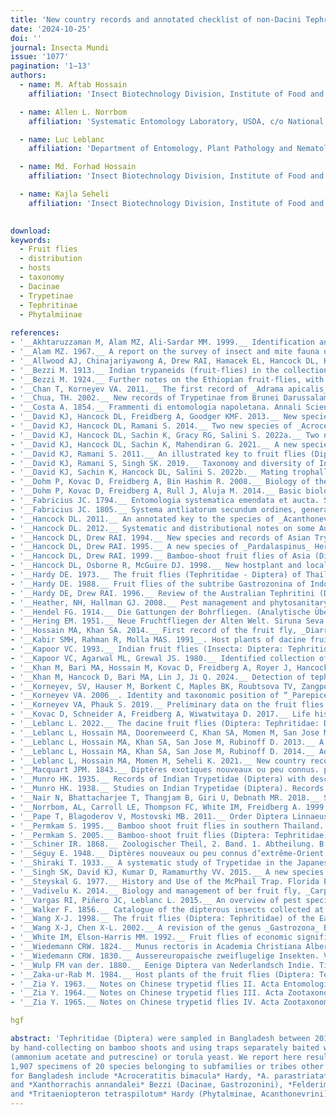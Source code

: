 ```yaml
---
title: 'New country records and annotated checklist of non-Dacini Tephritidae (Diptera) in Bangladesh'
date: '2024-10-25'
doi: ''
journal: Insecta Mundi
issue: '1077'
pagination: '1–13'
authors:
  - name: M. Aftab Hossain
    affiliation: 'Insect Biotechnology Division, Institute of Food and Radiation Biology, Bangladesh Atomic Energy Commission, Dhaka-1349, Bangladesh'

  - name: Allen L. Norrbom
    affiliation: 'Systematic Entomology Laboratory, USDA, c/o National Museum of Natural History, Washington, DC 20560, USA'

  - name: Luc Leblanc
    affiliation: 'Department of Entomology, Plant Pathology and Nematology (EPPN), University of Idaho, 875 Perimeter Drive MS 2329, Moscow, Idaho, USA'

  - name: Md. Forhad Hossain
    affiliation: 'Insect Biotechnology Division, Institute of Food and Radiation Biology, Bangladesh Atomic Energy Commission, Dhaka-1349, Bangladesh'

  - name: Kajla Seheli
    affiliation: 'Insect Biotechnology Division, Institute of Food and Radiation Biology, Bangladesh Atomic Energy Commission, Dhaka-1349, Bangladesh'
    

download: 
keywords:
  - Fruit flies 
  - distribution
  - hosts
  - taxonomy
  - Dacinae
  - Trypetinae
  - Tephritinae
  - Phytalmiinae
  
references:
- '__Akhtaruzzaman M, Alam MZ, Ali-Sardar MM. 1999.__ Identification and distribution of fruit flies infesting cucurbits in Bangladesh. Bangladesh Journal of Entomology 9: 93–101.'
- '__Alam MZ. 1967.__ A report on the survey of insect and mite fauna of East Pakistan. East Pakistan Agricultural Research Institute; Dhaka, Bangladesh. 151 p.'
- '__Allwood AJ, Chinajariyawong A, Drew RAI, Hamacek EL, Hancock DL, Hengsawad C, Jipanin JC, Jirasurat M, Kong Krong C, Kritsaeneepaiboon S, Leong CTS, Vijaysegaran S. 1999.__ Host plant records for fruit flies (Diptera: Tephritidae) in South East Asia. Raffles Bulletin of Zoology. Supplement 7: 1–92.'
- '__Bezzi M. 1913.__ Indian trypaneids (fruit-flies) in the collection of the Indian Museum, Calcutta. Memoirs of the Indian Museum 3: 53–175.'
- '__Bezzi M. 1924.__ Further notes on the Ethiopian fruit-flies, with keys to all the known genera and species (concl.). Bulletin of Entomological Research 15: 121–155. https://doi.org/10.1017/S0007485300031503'
- '__Chan T, Korneyev VA. 2011.__ The first record of _Adrama apicalis_ Shiraki from Hainan, with notes on its behavior. Ukrainska Entomofaunistika 2: 30.'
- '__Chua, TH. 2002.__ New records of Trypetinae from Brunei Darussalam (Diptera: Tephritidae). Malayan Nature Journal 56: 43–48.'
- '__Costa A. 1854.__ Frammenti di entomologia napoletana. Annali Scientifici (Napoli) 1: 69–91.'
- '__David KJ, Hancock DL, Freidberg A, Goodger KMF. 2013.__ New species and records of _Euphranta_ Loew and other Adramini (Diptera: Tephritidae: Trypetinae) from south and southeast Asia. Zootaxa 3635: 439–458. https://doi.org/10.11646/ zootaxa.3635.4.6'
- '__David KJ, Hancock DL, Ramani S. 2014.__ Two new species of _Acroceratitis_ Hendel (Diptera: Tephritidae) and an updated key for the species from India. Zootaxa 3895: 411–418. https://doi.org/10.11646/zootaxa.3895.1.10'
- '__David KJ, Hancock DL, Sachin K, Gracy RG, Salini S. 2022a.__ Two new species of _Platensina_ Enderlein (Diptera, Tephritidae, Tephritinae, Dithrycini) from India. ZooKeys 1092: 123–146. https://doi.org/10.3897/zookeys.1092.80645'
- '__David KJ, Hancock DL, Sachin K, Mahendiran G. 2021.__ A new species, new postabdominal descriptions and a new synonymy in _Euphranta_ Loew (Diptera: Tephritidae: Trypetinae: Adramini). Zootaxa 5057: 87–98. https://doi.org/10.11646/ zootaxa.5057.1.5'
- '__David KJ, Ramani S. 2011.__ An illustrated key to fruit flies (Diptera: Tephritidae) from Peninsular India and the Andaman and Nicobar Islands. Zootaxa 3021: 1–31. https://doi.org/10.11646/zootaxa.3021.1.1'
- '__David KJ, Ramani S, Singh SK. 2019.__ Taxonomy and diversity of Indian fruit flies (Diptera: Tephritidae). Chapter 17. In: Ramani S, Mohanraj P, Yeshwanth HM (eds.). Indian insects. Diversity and science. CRC Press; Boca Raton, Florida, USA. 472 p.'
- '__David KJ, Sachin K, Hancock DL, Salini S. 2022b.__ Mating trophallaxis in _Diarrhegma modestum_ (Fabricius) (Diptera: Tephritidae: Phytalmiinae). Indian Entomologist 3 (1): 27–28.'
- '__Dohm P, Kovac D, Freidberg A, Bin Hashim R. 2008.__ Biology of the Oriental bamboo-inhabiting fly _Felderimyia gombakensis_ and observations on mating trophallaxis in _Felderimyia_ (Insecta, Diptera, Tephritidae, Phytalmiinae, Acanthonevrini). Senckenbergiana Biologica 88: 311–318.'
- '__Dohm P, Kovac D, Freidberg A, Rull J, Aluja M. 2014.__ Basic biology and host use patterns of tephritid flies (Phytalmiinae: Acanthonevrini, Dacinae: Gastrozonini) breeding in bamboo (Poaceae: Bambusoidea). Annals of the Entomological Society of America 107: 184–203. https://doi.org/10.1603/AN13083'
- '__Fabricius JC. 1794.__ Entomologia systematica emendata et aucta. Secundum classes, ordines, genera, species, adjectis synonimis, locis, observationibus, descriptionibus. Tome 4. C.G. Proft, Copenhagen, Denmark. 472 p.'
- '__Fabricius JC. 1805.__ Systema antliatorum secundum ordines, genera, species, adiectis synonymis, locis, observationibus, descriptionibus. Reichard; Brunswick, Germany. 373 p.'
- '__Hancock DL. 2011.__ An annotated key to the species of _Acanthonevra_ Macquart and allied genera (Diptera: Tephritidae: Acanthonevrini). Australian Entomologist 38: 109–128.'
- '__Hancock DL. 2012.__ Systematic and distributional notes on some Australasian and African species of _Platensina_ Enderlein and _Dicheniotes_ Munro (Diptera: Tephritidae: Tephritinae), with description of a new species of _Dicheniotes_ from Kenya. Australian Entomologist 39: 305–320.'
- '__Hancock DL, Drew RAI. 1994.__ New species and records of Asian Trypetinae (Diptera: Tephritidae). Raffles Bulletin of Zoology 42: 555–591.'
- '__Hancock DL, Drew RAI. 1995.__ A new species of _Pardalaspinus_ Hering (Diptera: Tephritidae) from Peninsular Malaysia. Malaysian Journal of Science 16A: 61–62.'
- '__Hancock DL, Drew RAI. 1999.__ Bamboo-shoot fruit flies of Asia (Diptera: Tephritidae: Ceratitidinae). Journal of Natural History 33: 633–775. https://doi.org/10.1080/002229399300164__Hancock DL, McGuire DJ. 2002.__ New species and records of non-dacine fruit flies (Insecta: Diptera: Tephritidae) from south and southeast Asia. Steenstrupia (2001) 27: 1–17.'
- '__Hancock DL, Osborne R, McGuire DJ. 1998.__ New hostplant and locality records for Ceratitidinae and Trypetinae in Northern Queensland (Diptera: Tephritidae). General and Applied Entomology 28: 21–27.'
- '__Hardy DE. 1973.__ The fruit flies (Tephritidae - Diptera) of Thailand and bordering countries. Pacific Insects Monograph 31: 1–353.'
- '__Hardy DE. 1988.__ Fruit flies of the subtribe Gastrozonina of Indonesia, New Guinea and the Bismarck and Solomon Islands (Diptera, Tephritidae, Trypetinae, Acanthonevrini). Zoologica Scripta 17: 77–121. https://doi.org/10.1111/j.1463-6409.1988. tb00088.x'
- '__Hardy DE, Drew RAI. 1996.__ Review of the Australian Tephritini (Diptera: Tephritidae). Invertebrate Taxonomy 10: 213– 405. https://doi.org/10.1071/IT9960213'
- '__Heather, NH, Hallman GJ. 2008.__ Pest management and phytosanitary trade barriers. CAB International; Oxfordshire, United Kingdom. 257 p.'
- '__Hendel FG. 1914.__ Die Gattungen der Bohrfliegen. (Analytische Übersicht aller bisher bekannten Gattungen der Tephritinae.). Wiener Entomologische Zeitung 33: 73–98.'
- '__Hering EM. 1951.__ Neue Fruchtfliegen der Alten Welt. Siruna Seva 7: 1–16.'
- '__Hossain MA, Khan SA. 2014.__ First record of the fruit fly, _Diarrhegma modestum_ (Fabricius) (Diptera: Tephritidae) from Bangladesh. Bangladesh Journal of Zoology (2013) 41: 265–267. https://doi.org/10.3329/bjz.v41i2.23330'
- '__Kabir SMH, Rahman R, Molla MAS. 1991__. Host plants of dacine fruit flies (Diptera: Tephritidae) of Bangladesh. Bangladesh Journal of Entomology 1: 69–75.'
- '__Kapoor VC. 1993.__ Indian fruit flies (Insecta: Diptera: Tephritidae). International Science Publisher; New York, USA. 228 p.'
- '__Kapoor VC, Agarwal ML, Grewal JS. 1980.__ Identified collection of fruit flies in National Pusa Collection (Delhi). Bulletin of Entomology (1976) 17: 1–15.'
- '__Khan M, Bari MA, Hossain M, Kovac D, Freidberg A, Royer J, Hancock DL. 2017.__ A preliminary survey of bamboo-shoot fruit flies (Diptera: Tephritidae: Acanthonevrini, Gastrozonini), with four new records from Bangladesh. Academic Journal of Entomology 10: 1–4.'
- '__Khan M, Hancock D, Bari MA, Lin J, Ji Q. 2024.__ Detection of tephritid fruit flies using food attractants baited trap in Bangladesh. Academic Journal of Entomology 17: 1–6.'
- '__Korneyev, SV, Hauser M, Borkent C, Maples BK, Roubtsova TV, Zangpo T, Dorji S, Chophel S, Dorji N, Tsomo, Dendup U, Dawa K, Dorji L, Mani Dhimal C, Kinley R, Dorji U, Dema Y, Korneyev VA, Gaimari SD. 2023.__ The fruit flies (Diptera, Tephritidae) in Bhutan: new faunistic records and compendium of fauna. Zoodiversity 57: 93–124. https:// doi.org/10.15407/zoo2023.02.093'
- '__Korneyev VA. 2006__. Identity and taxonomic position of “_Parepicerella_” _soalia_ (Diptera, Tephritidae) previously attributed to Pyrgotidae. Vestnik Zoologii 40: 256.'
- '__Korneyev VA, Phauk S. 2019.__ Preliminary data on the fruit flies (Diptera: Tephritidae) of Cambodia. Cambodian Journal of Natural History 2019: 85–97.'
- '__Kovac D, Schneider A, Freidberg A, Wiwatwitaya D. 2017.__ Life history and description of the larva of _Acrotaeniostola spiralis_ (Diptera: Tephritidae: Dacinae: Gastrozonini), an Oriental fruit fly inhabiting bamboo twigs. Raffles Bulletin of Zoology 65: 154–167.'
- '__Leblanc L. 2022.__ The dacine fruit flies (Diptera: Tephritidae: Dacini) of Oceania. Insecta Mundi 948: 1–167.'
- '__Leblanc L, Hossain MA, Doorenweerd C, Khan SA, Momen M, San Jose M, Rubinoff D. 2019.__ Six years of fruit fly surveys in Bangladesh: a new species, 33 new country records and recent discovery of the highly invasive _Bactrocera carambolae_ (Diptera, Tephritidae). Zookeys 876: 87–109. https://doi.org/10.3897/zookeys.876.38096'
- '__Leblanc L, Hossain MA, Khan SA, San Jose M, Rubinoff D. 2013.__ A preliminary survey of the fruit flies (Diptera: Tephritidae: Dacinae) of Bangladesh. Proceedings of the Hawaiian Entomological Society 45: 51–58.'
- '__Leblanc L, Hossain MA, Khan SA, San Jose M, Rubinoff D. 2014.__ Additions to the fruit fly fauna (Diptera: Tephritidae: Dacinae) of Bangladesh, with a key to the species. Proceedings of the Hawaiian Entomological Society 46: 31–40.'
- '__Leblanc L, Hossain MA, Momen M, Seheli K. 2021.__ New country records, annotated checklist and key to the Dacine fruit flies (Diptera: Tephritidae: Dacinae: Dacini) of Bangladesh. Insecta Mundi 880: 1–56.'
- '__Macquart JPM. 1843.__ Diptères exotiques nouveaux ou peu connus. p. 162–460. In: Mémoires de la Société Royale des Sciences, de l’Agriculture et des Arts de Lille. Année 1842. 523 p.'
- '__Munro HK. 1935.__ Records of Indian Trypetidae (Diptera) with descriptions of some apparently new species. Records of the Indian Museum 37: 15–27.'
- '__Munro HK. 1938.__ Studies on Indian Trypetidae (Diptera). Records of the Indian Museum 40: 21–37.'
- '__Nair N, Bhattacharjee T, Thangjam B, Giri U, Debnath MR. 2018.__ Species diversity of dacine fruit flies (Diptera: Tephritidae: Dacinae: Dacini) in Tripura, N.E. India. Journal of Entomology and Zoology Studies 6: 297–302. __Namin SM, Korneyev VA. 2018.__ An annotated checklist of fruit flies (Diptera: Tephritidae) of Iran. Zootaxa 4369: 377–405. https://doi.org/10.11646/zootaxa.4369.3.5'
- '__Norrbom, AL, Carroll LE, Thompson FC, White IM, Freidberg A. 1999.__ Systematic database of names. p. 65–251. In: Thompson FC (ed.). Fruit fly expert identification system and systematic information database. Myia (1998) 9: 1–524.'
- '__Pape T, Blagoderov V, Mostovski MB. 2011.__ Order Diptera Linnaeus (1758). p. 222–229. In: Zhang ZQ (ed). Animal biodiversity: An outline of higher-level classification and survey of taxonomic richness. Zootaxa 3148. 1–237.'
- '__Permkam S. 1995.__ Bamboo shoot fruit flies in southern Thailand. Songklanakarin Journal of Science and Technology 17: 229–238.'
- '__Permkam S. 2005.__ Bamboo-shoot fruit flies (Diptera: Tephritidae) of southern Thailand. Songklanakarin Journal of Science and Technology 27: 223–237.'
- '__Schiner IR. 1868.__ Zoologischer Theil, 2. Band. 1. Abtheilung. B. Diptera. In: “Reise der Österrcichischen fregatte novara urn die erde”. B.K. Gerold’s Sohn; Vienna, Austria. 388 p.'
- '__Séguy E. 1948.__ Diptères nouveaux ou peu connus d’extrême-Orient. Notes d’Entomologie Chinoise 12: 153–172.'
- '__Shiraki T. 1933.__ A systematic study of Trypetidae in the Japanese Empire. Memoirs of the Faculty of Science and Agriculture, Taihoku Imperial University 8 (Entomol. 2): 1–509.'
- '__Singh SK, David KJ, Kumar D, Ramamurthy VV. 2015.__ A new species of _Magnimyiolia_ Shiraki (Diptera: Tephritidae: Trypetinae) and new records of Acanthonevrini from India. Zootaxa 3949: 129–134. https://doi.org/10.11646/zootaxa.3949.1.7'
- '__Steyskal G. 1977.__ History and Use of the McPhail Trap. Florida Entomologist 60: 11–16.'
- '__Vadivelu K. 2014.__ Biology and management of ber fruit fly, _Carpomyia vesuviana_ Costa (Diptera: Tephritidae): A review. African Journal of Agricultural Research 9: 1310–1317.'
- '__Vargas RI, Piñero JC, Leblanc L. 2015.__ An overview of pest species of _Bactrocera_ fruit flies (Diptera: Tephritidae) and the integration of biopesticides with other biological approaches for their management with a focus on the Pacific region. Insects 6: 297–318. https://doi.org/10.3390/insects6020297'
- '__Walker F. 1856.__ Catalogue of the dipterous insects collected at Sarawak, Borneo, by Mr. A.R. Wallace, with descriptions of new species. Journal of Proceedings of the Linnean Society. Zoology. London 1: 105–136.'
- '__Wang X-J. 1998.__ The fruit flies (Diptera: Tephritidae) of the East Asian region. Acta Zootaxonomica Sinica (1996) 21 (supplement): 1–419.'
- '__Wang X-J, Chen X-L. 2002.__ A revision of the genus _Gastrozona_ Bezzi from China (Diptera: Tephritidae). Acta Entomologica Sinica 45: 507–515.'
- '__White IM, Elson-Harris MM. 1992.__ Fruit flies of economic significance: their identification and bionomics. CAB International; Wallingford, United Kingdom. 601 p.'
- '__Wiedemann CRW. 1824.__ Munus rectoris in Academia Christiana Albertina aditurus analecta entomologica ex Museo Regio Havniensi: maxime congesta profert iconibusque illustrat. Kiliae. 60 p.'
- '__Wiedemann CRW. 1830.__ Aussereuropaische zweiflugelige Insekten. Vol. 2. Schulz; Hamm, Germany. 684 p.'
- '__Wulp FM van der. 1880.__ Eenige Diptera van Nederlandsch Indie. Tijdschrift voor Entomologie (1879–1880) 23: 155–194.'
- '__Zaka-ur-Rab M. 1984.__ Host plants of the fruit flies (Diptera: Tephritidae) of the Indian sub-continent, exclusive of the sub-family Dacinae. Journal of the Bombay Natural History Society 81: 99–104.'
- '__Zia Y. 1963.__ Notes on Chinese trypetid flies II. Acta Entomologica Sinica 12: 631–648.'
- '__Zia Y. 1964.__ Notes on Chinese trypetid flies III. Acta Zootaxonomica Sinica 1: 42–54.'
- '__Zia Y. 1965.__ Notes on Chinese trypetid flies IV. Acta Zootaxonomica Sinica 2: 211–217.'

hgf

abstract: 'Tephritidae (Diptera) were sampled in Bangladesh between 2019 and 2023 
by hand-collecting on bamboo shoots and using traps separately baited with 2-component BioLure 
(ammonium acetate and putrescine) or torula yeast. We report here results of our surveys that yielded 
1,907 specimens of 20 species belonging to subfamilies or tribes other than Dacini. New species occurrence records 
for Bangladesh include *Acroceratitis bimacula* Hardy, *A. parastriata* David and Hancock, *Galbifascia soalia* (Séguy), 
and *Xanthorrachis annandalei* Bezzi (Dacinae, Gastrozonini), *Felderimyia fuscipennis* Hendel, *Ptilona conformis* Zia, 
and *Tritaeniopteron tetraspilotum* Hardy (Phytalminae, Acanthonevrini), *Adrama apicalis* Shiraki, *Euphranta flavothoracica* (David, Hancock and Sachin), and an undescribed species of *Euphranta* (Trypetinae, Adramini), *Callistomyia pavonina* Bezzi (Trypetinae, Callistomyiini), and *Philophylla fossata* (Fabricius) (Trypetinae, Trypetini). Additional records of *Acroceratitis ceratitina* (Bezzi), *Gastrozona fasciventris* (Macquart), and *G. soror* (Schiner) (Dacinae, Gastrozonini), *Diarrhegma modestum* (Fabricius), *Rioxoptilona dunlopi* (Wulp), and *R. vaga* (Wiedemann) (Phytalminae, Acanthonevrini), and *Dimeringophrys pallidipennis* Hardy and *Euphranta cassiae* (Munro) (Trypetinae, Adramini), previously known in Bangladesh, also are reported. We provide an annotated checklist of the 31 species of Tephritidae other than Dacini now known to occur in Bangladesh.'
---
```

